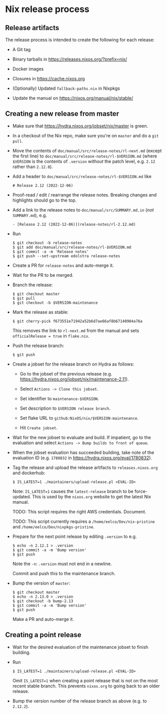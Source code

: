 # Nix release process

## Release artifacts

The release process is intended to create the following for each
release:

* A Git tag

* Binary tarballs in https://releases.nixos.org/?prefix=nix/

* Docker images

* Closures in https://cache.nixos.org

* (Optionally) Updated `fallback-paths.nix` in Nixpkgs

* Update the manual on https://nixos.org/manual/nix/stable/

## Creating a new release from master

* Make sure that https://hydra.nixos.org/jobset/nix/master is green.

* In a checkout of the Nix repo, make sure you're on `master` and do a
  `git pull`.

* Move the contents of `doc/manual/src/release-notes/rl-next.md`
  (except the first line) to
  `doc/manual/src/release-notes/rl-$VERSION.md` (where `$VERSION` is
  the contents of `.version` *without* the patch level, e.g. `2.12`
  rather than `2.12.0`).

* Add a header to `doc/manual/src/release-notes/rl-$VERSION.md` like

  ```
  # Release 2.12 (2022-12-06)
  ```

* Proof-read / edit / rearrange the release notes. Breaking changes
  and highlights should go to the top.

* Add a link to the release notes to `doc/manual/src/SUMMARY.md.in`
  (*not* `SUMMARY.md`), e.g.

  ```
  - [Release 2.12 (2022-12-06)](release-notes/rl-2.12.md)
  ```

* Run

  ```console
  $ git checkout -b release-notes
  $ git add doc/manual/src/release-notes/rl-$VERSION.md
  $ git commit -a -m 'Release notes'
  $ git push --set-upstream edolstra release-notes
  ```

* Create a PR for `release-notes` and auto-merge it.

* Wait for the PR to be merged.

* Branch the release:

  ```console
  $ git checkout master
  $ git pull
  $ git checkout -b $VERSION-maintenance
  ```

* Mark the release as stable:

  ```console
  $ git cherry-pick f673551e71942a52b6d7ae66af8b67140904a76a
  ```

  This removes the link to `rl-next.md` from the manual and sets
  `officialRelease = true` in `flake.nix`.

* Push the release branch:

  ```console
  $ git push
  ```

* Create a jobset for the release branch on Hydra as follows:

  * Go to the jobset of the previous release
  (e.g. https://hydra.nixos.org/jobset/nix/maintenance-2.11).

  * Select `Actions -> Clone this jobset`.

  * Set identifier to `maintenance-$VERSION`.

  * Set description to `$VERSION release branch`.

  * Set flake URL to `github:NixOS/nix/$VERSION-maintenance`.

  * Hit `Create jobset`.

* Wait for the new jobset to evaluate and build. If impatient, go to
  the evaluation and select `Actions -> Bump builds to front of
  queue`.

* When the jobset evaluation has succeeded building, take note of the
  evaluation ID (e.g. `1780832` in
  https://hydra.nixos.org/eval/1780832).

* Tag the release and upload the release artifacts to
  `releases.nixos.org` and dockerhub:

  ```console
  $ IS_LATEST=1 ./maintainers/upload-release.pl <EVAL-ID>
  ```

  Note: `IS_LATEST=1` causes the `latest-release` branch to be
  force-updated. This is used by the `nixos.org` website to get the
  latest Nix manual.

  TODO: This script requires the right AWS credentials. Document.

  TODO: This script currently requires a
  `/home/eelco/Dev/nix-pristine` and
  `/home/eelco/Dev/nixpkgs-pristine`.

* Prepare for the next point release by editing `.version` to
  e.g.

  ```console
  $ echo -n 2.12.1 > .version
  $ git commit -a -m 'Bump version'
  $ git push
  ```

  Note the `-n`: `.version` must not end in a newline.

  Commit and push this to the maintenance branch.

* Bump the version of `master`:

  ```console
  $ git checkout master
  $ echo -n 2.13.0 > .version
  $ git checkout -b bump-2.13
  $ git commit -a -m 'Bump version'
  $ git push
  ```

  Make a PR and auto-merge it.

## Creating a point release

* Wait for the desired evaluation of the maintenance jobset to finish
  building.

* Run

  ```console
  $ IS_LATEST=1 ./maintainers/upload-release.pl <EVAL-ID>
  ```

  Omit `IS_LATEST=1` when creating a point release that is not on the
  most recent stable branch. This prevents `nixos.org` to going back
  to an older release.

* Bump the version number of the release branch as above (e.g. to
  `2.12.2`).
